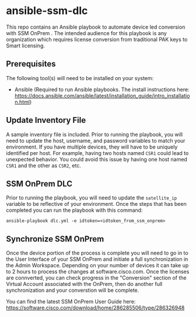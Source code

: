 # ansible-ssm-dlc
This repo contains an Ansible playbook to automate device led conversion with SSM OnPrem . The intended audience for this playbook is any organization which requires license conversion from traditional PAK keys to Smart licensing. 

## Prerequisites
The following tool(s) will need to be installed on your system:
  - Ansible (Required to run Ansible playbooks.  The install instructions here:  https://docs.ansible.com/ansible/latest/installation_guide/intro_installation.html)

## Update Inventory File
A sample inventory file is included.  Prior to running the playbook, you will need to update the host, username, and password variables to match your environment. If you have multiple devices, they will have to be uniquely identified per host. For example, having two hosts named ```CSR1``` could lead to unexpected behavior. You could avoid this issue by having one host named ```CSR1``` and the other as ```CSR2```, etc.

## SSM OnPrem DLC
Prior to running the playbook, you will need to update the ```satellite_ip``` variable to be reflective of your environment. Once the steps that has been completed you can run the playbook with this command: 

```
ansible-playbook dlc.yml -e idtoken=<idtoken_from_ssm_onprem>
```
## Synchronize SSM OnPrem
Once the device portion of the process is complete you will need to go in to the User Interface of your SSM OnPrem and initiate a full synchronization in the Admin Workspace.  Depending on your number of devices it can take up to 2 hours to process the changes at software.cisco.com.  Once the licenses are connverted, you can check progress in the "Conversion" section of the Virtual Account associated with the OnPrem, then do another full synchronization and your converstion will be complete.  

You can find the latest SSM OnPrem User Guide here:  https://software.cisco.com/download/home/286285506/type/286326948
